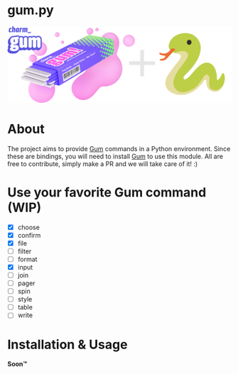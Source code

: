 # gum.py

<a href="https://stuff.charm.sh/gum/nutritional-information.png" target="_blank"><img src="logo.png" alt="Gum Image" width="600" /></a>

# About
The project aims to provide [Gum](https://github.com/charmbracelet/gum) commands in a Python environment.
Since these are bindings, you will need to install [Gum](https://github.com/charmbracelet/gum) to use this module.
All are free to contribute, simply make a PR and we will take care of it! :)

# Use your favorite Gum command (WIP)
- [x] choose
- [x] confirm
- [x] file
- [ ] filter
- [ ] format
- [x] input
- [ ] join
- [ ] pager
- [ ] spin
- [ ] style
- [ ] table
- [ ] write

# Installation & Usage
**Soon™**
